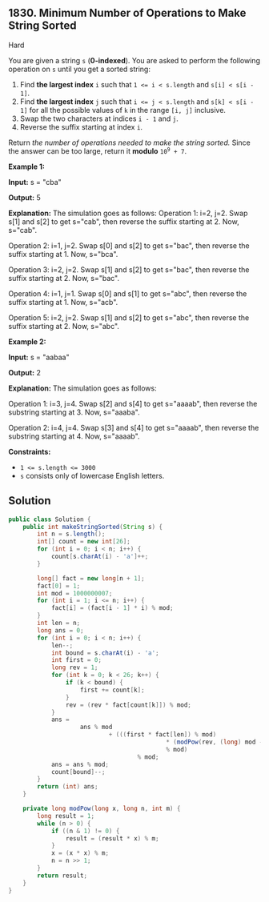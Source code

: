 ## 1830\. Minimum Number of Operations to Make String Sorted

Hard

You are given a string `s` (**0-indexed**). You are asked to perform the following operation on `s` until you get a sorted string:

1.  Find **the largest index** `i` such that `1 <= i < s.length` and `s[i] < s[i - 1]`.
2.  Find **the largest index** `j` such that `i <= j < s.length` and `s[k] < s[i - 1]` for all the possible values of `k` in the range `[i, j]` inclusive.
3.  Swap the two characters at indices `i - 1` and `j`.
4.  Reverse the suffix starting at index `i`.

Return _the number of operations needed to make the string sorted._ Since the answer can be too large, return it **modulo** <code>10<sup>9</sup> + 7</code>.

**Example 1:**

**Input:** s = "cba"

**Output:** 5

**Explanation:** The simulation goes as follows: Operation 1: i=2, j=2. Swap s[1] and s[2] to get s="cab", then reverse the suffix starting at 2. Now, s="cab".

Operation 2: i=1, j=2. Swap s[0] and s[2] to get s="bac", then reverse the suffix starting at 1. Now, s="bca". 

Operation 3: i=2, j=2. Swap s[1] and s[2] to get s="bac", then reverse the suffix starting at 2. Now, s="bac".

Operation 4: i=1, j=1. Swap s[0] and s[1] to get s="abc", then reverse the suffix starting at 1. Now, s="acb". 

Operation 5: i=2, j=2. Swap s[1] and s[2] to get s="abc", then reverse the suffix starting at 2. Now, s="abc".

**Example 2:**

**Input:** s = "aabaa"

**Output:** 2

**Explanation:** The simulation goes as follows: 

Operation 1: i=3, j=4. Swap s[2] and s[4] to get s="aaaab", then reverse the substring starting at 3. Now, s="aaaba". 

Operation 2: i=4, j=4. Swap s[3] and s[4] to get s="aaaab", then reverse the substring starting at 4. Now, s="aaaab".

**Constraints:**

*   `1 <= s.length <= 3000`
*   `s` consists only of lowercase English letters.

## Solution

```java
public class Solution {
    public int makeStringSorted(String s) {
        int n = s.length();
        int[] count = new int[26];
        for (int i = 0; i < n; i++) {
            count[s.charAt(i) - 'a']++;
        }

        long[] fact = new long[n + 1];
        fact[0] = 1;
        int mod = 1000000007;
        for (int i = 1; i <= n; i++) {
            fact[i] = (fact[i - 1] * i) % mod;
        }
        int len = n;
        long ans = 0;
        for (int i = 0; i < n; i++) {
            len--;
            int bound = s.charAt(i) - 'a';
            int first = 0;
            long rev = 1;
            for (int k = 0; k < 26; k++) {
                if (k < bound) {
                    first += count[k];
                }
                rev = (rev * fact[count[k]]) % mod;
            }
            ans =
                    ans % mod
                            + (((first * fact[len]) % mod)
                                            * (modPow(rev, (long) mod - 2, mod))
                                            % mod)
                                    % mod;
            ans = ans % mod;
            count[bound]--;
        }
        return (int) ans;
    }

    private long modPow(long x, long n, int m) {
        long result = 1;
        while (n > 0) {
            if ((n & 1) != 0) {
                result = (result * x) % m;
            }
            x = (x * x) % m;
            n = n >> 1;
        }
        return result;
    }
}
```